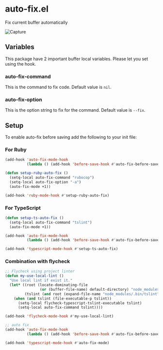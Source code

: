 # auto-fix.el

Fix current buffer automatically

![Capture](https://raw.githubusercontent.com/tomoya/auto-fix/master/images/capture_20190120131817.gif)

## Variables

This package have 2 important buffer local variables. Please let you set using the hook.

### auto-fix-command

This is the command to fix code. Default value is `nil`.

### auto-fix-option

This is the option string to fix for the command. Default value is `--fix`.

## Setup

To enable auto-fix before saving add the following to your init file:

### For Ruby

```lisp
(add-hook 'auto-fix-mode-hook
          (lambda () (add-hook 'before-save-hook #'auto-fix-before-save)))

(defun setup-ruby-auto-fix ()
  (setq-local auto-fix-command "rubocop")
  (setq-local auto-fix-option "-a")
  (auto-fix-mode +1))

(add-hook 'ruby-mode-hook #'setup-ruby-auto-fix)
```

### For TypeScript

```lisp
(defun setup-ts-auto-fix ()
  (setq-local auto-fix-command "tslint")
  (auto-fix-mode +1))

(add-hook 'auto-fix-mode-hook
          (lambda () (add-hook 'before-save-hook #'auto-fix-before-save)))

(add-hook 'typescript-mode-hook #'setup-ts-auto-fix)
```

### Combination with flycheck

```lisp
;; Flycheck using project linter
(defun my-use-local-lint ()
  "Use local lint if exist it."
  (let* ((root (locate-dominating-file
                (or (buffer-file-name) default-directory) "node_modules"))
         (tslint (and root (expand-file-name "node_modules/.bin/tslint" root))))
    (when (and tslint (file-executable-p tslint))
      (setq-local flycheck-typescript-tslint-executable tslint)
      (setq-local auto-fix-command tslint))))

(add-hook 'flycheck-mode-hook #'my-use-local-lint)

;; auto fix
(add-hook 'auto-fix-mode-hook
          (lambda () (add-hook 'before-save-hook #'auto-fix-before-save)))

(add-hook 'typescript-mode-hook #'auto-fix-mode)
```
